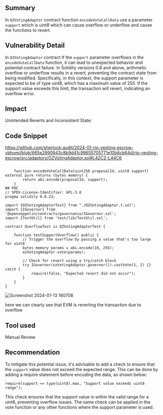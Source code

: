 ## Summary
In `OZVotingAdaptor` contract function `encodeVoteCallData` use a parameter `support` which is uint8 which can cause overflow or underflow and cause the functions to revert.

## Vulnerability Detail
In `OZVotingAdaptor` contract If the `support` parameter overflows in the `encodeVoteCallData` function, it can lead to unexpected behavior and potential contract failure. In Solidity versions 0.8 and above, arithmetic overflow or underflow results in a revert, preventing the contract state from being modified. Specifically, in this context, the support parameter is expected to be of type uint8, which has a maximum value of 255. If the support value exceeds this limit, the transaction will revert, indicating an overflow error.

## Impact
Unintended Reverts and Inconsistent State:

## Code Snippet
https://github.com/sherlock-audit/2024-01-rio-vesting-escrow-ybhumi/blob/665e2990943c8b9d41c99655705771e10b8cb64d/rio-vesting-escrow/src/adaptors/OZVotingAdaptor.sol#L42C2-L44C6
```solidity

    function encodeVoteCallData(uint256 proposalId, uint8 support) external pure returns (bytes memory) {
        return abi.encode(proposalId, support);
    }  
## POC
// SPDX-License-Identifier: GPL-3.0
pragma solidity 0.8.23;

import {OZVotingAdaptorTest} from "./OZVotingAdaptor.t.sol";
import {IGovernor} from '@openzeppelin/contracts/governance/IGovernor.sol';
import {TestUtil} from 'test/lib/TestUtil.sol';

contract OverflowTest is OZVotingAdaptorTest {

    function testSupportOverflow() public {
        // Trigger the overflow by passing a value that's too large for uint8
        bytes memory params = abi.encode(10, 256);
        ozVotingAdaptor.vote(params);

        // Check for revert using a try/catch block
        try IGovernor(ozVotingAdaptor.governor()).castVote(1, 2) {} catch {
            require(false, "Expected revert did not occur");
        }
    }
}
```

![Screenshot 2024-01-13 160708](https://github.com/ybhumi/Findings/assets/121870630/f9acf71f-f9c5-4f55-b0bf-b65015a56209)


here we can clearly see that EVM is reverting the transaction due to overflow

## Tool used
Manual Review

## Recommendation
To mitigate this potential issue, it's advisable to add a check to ensure that the `support` value does not exceed the expected range. This can be done by adding a require statement before encoding the data, as shown below:
```solidity
require(support <= type(uint8).max, "Support value exceeds uint8 range");
```
This check ensures that the support value is within the valid range for a uint8, preventing overflow issues. The same check can be applied in the vote function or any other functions where the support parameter is used.
